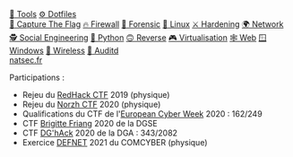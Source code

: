 <div class="menu">
    <a href="tools"             >🔨 Tools</a>
    <a href="dotfiles"          >⚙️ Dotfiles</a>
    <br>
    <a href="ctf"               >🏁 Capture The Flag</a>
    <a href="firewall"          >🔥 Firewall</a>
    <a href="forensic"          >🔎 Forensic</a>
    <a href="linux"             >🐧 Linux</a>
    <a href="hardening"         >⚔️ Hardening</a>
    <a href="network"           >🌍 Network</a>
    <a href="social-engineering">🕵 Social Engineering</a>
    <a href="python"            >🐍 Python</a>
    <a href="reverse"           >🙃 Reverse</a>
    <a href="virtualisation"    >🎮 Virtualisation</a>
    <a href="web"               >🕸 Web</a>
    <a href="windows"           >🪟 Windows</a>
    <a href="wireless"          >📡 Wireless</a>
    <a href="auditd"            >📜 Auditd</a>
    <br>
    <a href="https://natsec.fr" >natsec.fr</a>
</div>

Participations :
- Rejeu du [RedHack CTF](https://redhack.eu) 2019 (physique)
- Rejeu du [Norzh CTF](https://norzh-ctf.fr) 2020 (physique)
- Qualifications du CTF de l'[European Cyber Week](https://www.european-cyber-week.eu) 2020 : 162/249
- CTF [Brigitte Friang](https://www.challengecybersec.fr) 2020 de la DGSE
- CTF [DG'hAck](https://www.dghack.fr) 2020 de la DGA : 343/2082
- Exercice [DEFNET](https://www.defense.gouv.fr/fre/salle-de-presse/communiques/communique_defnet-2021-s-entrainer-au-cyber-combat) 2021 du COMCYBER (physique)

